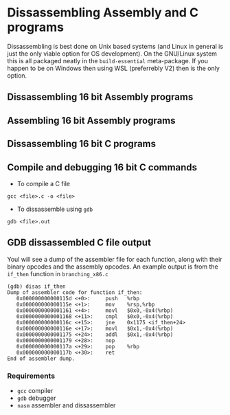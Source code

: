 # Dissassembling Assembly and C programs
Dissassembling is best done on Unix based systems (and Linux in general is just the only viable option for OS development). On the GNU/Linux system this is all packaged neatly in the `build-essential` meta-package. If you happen to be on Windows then using WSL (preferrebly V2) then is the only option.
## Dissassembling 16 bit Assembly programs
## Assembling 16 bit Assembly programs
## Dissassembling 16 bit C programs
## Compile and debugging 16 bit C commands
- To compile a C file


```
gcc <file>.c -o <file>
```


- To dissassemble using `gdb`


```
gdb <file>.out
```

## GDB dissassembled C file output
Youl will see a dump of the assembler file for each function, along with their binary opcodes and the assembly opcodes. An example output is from the `if_then` function in `branching_x86.c`

```
(gdb) disas if_then
Dump of assembler code for function if_then:
   0x000000000000115d <+0>:     push   %rbp
   0x000000000000115e <+1>:     mov    %rsp,%rbp
   0x0000000000001161 <+4>:     movl   $0x0,-0x4(%rbp)
   0x0000000000001168 <+11>:    cmpl   $0x0,-0x4(%rbp)
   0x000000000000116c <+15>:    jne    0x1175 <if_then+24>
   0x000000000000116e <+17>:    movl   $0x1,-0x4(%rbp)
   0x0000000000001175 <+24>:    addl   $0x1,-0x4(%rbp)
   0x0000000000001179 <+28>:    nop
   0x000000000000117a <+29>:    pop    %rbp
   0x000000000000117b <+30>:    ret
End of assembler dump.
```

### Requirements
- `gcc` compiler
- `gdb` debugger
- `nasm` assembler and dissassembler

